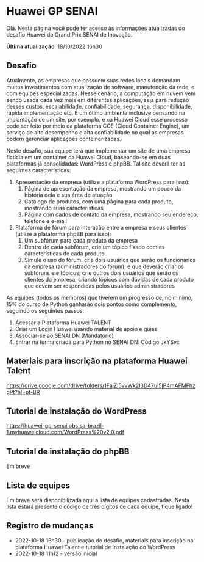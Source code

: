 # Huawei GP SENAI

Olá. Nesta página você pode ter acesso às informações atualizadas do desafio Huawei do Grand Prix SENAI de Inovação.

**Última atualização**: 18/10/2022 16h30

## Desafio

Atualmente, as empresas que possuem suas redes locais demandam muitos investimentos com atualização de software, manutenção da rede, e com equipes especializadas. Nesse cenário, a computação em nuvem vem sendo usada cada vez mais em diferentes aplicações, seja para redução desses custos, escalabilidade, confiabilidade, segurança, disponibilidade, rápida implementação etc. É um ótimo ambiente inclusive pensando na implantação de um site, por exemplo, e na Huawei Cloud esse processo pode ser feito por meio da plataforma CCE (Cloud Container Engine), um serviço de alto desempenho e alta confiabilidade no qual as empresas podem gerenciar aplicações conteinerizadas.

Neste desafio, sua equipe terá que implementar um site de uma empresa fictícia em um container da Huawei Cloud, baseando-se em duas plataformas já consolidadas: WordPress e phpBB. Tal site deverá ter as seguintes características:

1.	Apresentação da empresa (utilize a plataforma WordPress para isso):
    1. Página de apresentação da empresa, mostrando um pouco da história dela e sua área de atuação
    2.	Catálogo de produtos, com uma página para cada produto, mostrando suas características
    3.	Página com dados de contato da empresa, mostrando seu endereço, telefone e e-mail
2.	Plataforma de fórum para interação entre a empresa e seus clientes (utilize a plataforma phpBB para isso):
    1. Um subfórum para cada produto da empresa
    2. Dentro de cada subfórum, crie um tópico fixado com as características de cada produto
    3. Simule o uso do fórum: crie dois usuários que serão os funcionários da empresa (administradores do fórum), e que deverão criar os subfóruns e e tópicos; crie outros dois usuários que serão os clientes da empresa, criando tópicos com dúvidas de cada produto que devem ser respondidas pelos usuários administradores
 
As equipes (todos os membros) que tiverem um progresso de, no mínimo, 15% do curso de Python ganharão dois pontos como complemento, seguindo os seguintes passos:
1.	Acessar a Plataforma Huawei TALENT
2.	Criar um Login Huawei usando material de apoio e guias
3.	Associar-se ao SENAI DN (Mandatório)
4.	Entrar na turma criada para Python no SENAI DN: Código JkYSvc

## Materiais para inscrição na plataforma Huawei Talent

<https://drive.google.com/drive/folders/1FaiZl5vvWk2I3D47uI5jP4mAFMFhzgPt?hl=pt-BR>

## Tutorial de instalação do WordPress

<https://huawei-gp-senai.obs.sa-brazil-1.myhuaweicloud.com/WordPress%20v2.0.pdf>

## Tutorial de instalação do phpBB

Em breve

## Lista de equipes

Em breve será disponibilizada aqui a lista de equipes cadastradas. Nesta lista estará presente o código de três dígitos
de cada equipe, fique ligado!

## Registro de mudanças

- 2022-10-18 16h30 - publicação do desafio, materiais para inscrição na plataforma Huawei Talent e tutorial de instalação do WordPress
- 2022-10-18 11h12 - versão inicial
